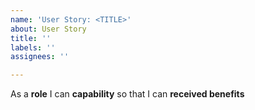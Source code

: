 ```yaml
---
name: 'User Story: <TITLE>'
about: User Story
title: ''
labels: ''
assignees: ''

---
```


As a **role** I can **capability** so that I can **received benefits**
